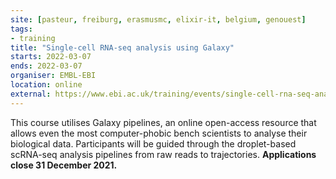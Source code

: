```yaml
---
site: [pasteur, freiburg, erasmusmc, elixir-it, belgium, genouest]
tags:
- training
title: "Single-cell RNA-seq analysis using Galaxy"
starts: 2022-03-07
ends: 2022-03-07
organiser: EMBL-EBI
location: online
external: https://www.ebi.ac.uk/training/events/single-cell-rna-seq-analysis-using-galaxy-2022/
---
```


This course utilises Galaxy pipelines, an online open-access resource that allows even the most computer-phobic bench scientists to analyse their biological data. Participants will be guided through the droplet-based scRNA-seq analysis pipelines from raw reads to trajectories. __Applications close 31 December 2021.__